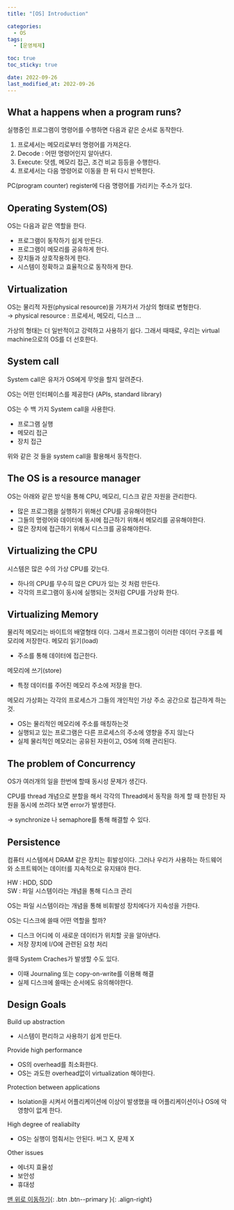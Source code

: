 ```yaml
---
title: "[OS] Introduction"

categories:
  - OS
tags:
  - [운영체제]

toc: true
toc_sticky: true

date: 2022-09-26
last_modified_at: 2022-09-26
---
```


## What a happens when a program runs?

실행중인 프로그램이 명령어를 수행하면 다음과 같은 순서로 동작한다.

1. 프로세서는 메모리로부터 명령어를 가져온다.
2. Decode : 어떤 명령어인지 알아낸다.
3. Execute: 덧셈, 메모리 접근, 조건 비교 등등을 수행한다.
4. 프로세서는 다음 명령어로 이동을 한 뒤 다시 반복한다.

PC(program counter) register에 다음 명령어를 가리키는 주소가 있다.

## Operating System(OS)

OS는 다음과 같은 역할을 한다.

- 프로그램이 동작하기 쉽게 만든다.
- 프로그램이 메모리를 공유하게 한다.
- 장치들과 상호작용하게 한다.
- 시스템이 정확하고 효율적으로 동작하게 한다.

## Virtualization

OS는 물리적 자원(physical resource)을 가져가서 가상의 형태로 변형한다.  
→ physical resource : 프로세서, 메모리, 디스크 …

가상의 형태는 더 일반적이고 강력하고 사용하기 쉽다. 그래서 때때로, 우리는 virtual machine으로의 OS를 더 선호한다.

## System call

System call은 유저가 OS에게 무엇을 할지 알려준다.

OS는 어떤 인터페이스를 제공한다 (APIs, standard library)

OS는 수 백 가지 System call을 사용한다.

- 프로그램 실행
- 메모리 접근
- 장치 접근

위와 같은 것 들을 system call을 활용해서 동작한다.

## The OS is a resource manager

OS는 아래와 같은 방식을 통해 CPU, 메모리, 디스크 같은 자원을 관리한다.

- 많은 프로그램을 실행하기 위해선 CPU를 공유해야한다
- 그들의 명령어와 데이터에 동시에 접근하기 위해서 메모리를 공유해야한다.
- 많은 장치에 접근하기 위해서 디스크를 공유해야한다.

## Virtualizing the CPU

시스템은 많은 수의 가상 CPU를 갖는다.

- 하나의 CPU를 무수히 많은 CPU가 있는 것 처럼 만든다.
- 각각의 프로그램이 동시에 실행되는 것처럼 CPU를 가상화 한다.

## Virtualizing Memory

물리적 메모리는 바이트의 배열형태 이다.
그래서 프로그램이 이러한 데이터 구조를 메모리에 저장한다.
메모리 읽기(load)

- 주소를 통해 데이터에 접근한다.

메모리에 쓰기(store)

- 특정 데이터를 주어진 메모리 주소에 저장을 한다.

메모리 가상화는 각각의 프로세스가 그들의 개인적인 가상 주소 공간으로 접근하게 하는것.

- OS는 물리적인 메모리에 주소를 매칭하는것
- 실행되고 있는 프로그램은 다른 프로세스의 주소에 영향을 주지 않는다
- 실제 물리적인 메모리는 공유된 자원이고, OS에 의해 관리된다.

## The problem of Concurrency

OS가 여러개의 일을 한번에 할때 동시성 문제가 생긴다.

CPU를 thread 개념으로 분할을 해서 각각의 Thread에서 동작을 하게 할 때 한정된 자원을 동시에 쓰려다 보면 error가 발생한다.

→ synchronize 나 semaphore를 통해 해결할 수 있다.

## Persistence

컴퓨터 시스템에서 DRAM 같은 장치는 휘발성이다.
그러나 우리가 사용하는 하드웨어와 소프트웨어는 데이터를 지속적으로 유지돼야 한다.

HW : HDD, SDD  
SW : 파일 시스템이라는 개념을 통해 디스크 관리

OS는 파일 시스템이라는 개념을 통해 비휘발성 장치에다가 지속성을 가한다.

OS는 디스크에 쓸때 어떤 역할을 할까?

- 디스크 어디에 이 새로운 데이터가 위치할 곳을 알아낸다.
- 저장 장치에 I/O에 관련된 요청 처리

쓸때 System Craches가 발생할 수도 있다.

- 이때 Journaling 또는 copy-on-write를 이용해 해결
- 실제 디스크에 쓸때는 순서에도 유의해야한다.

## Design Goals

Build up abstraction

- 시스템이 편리하고 사용하기 쉽게 만든다.

Provide high performance

- OS의 overhead를 최소화한다.
- OS는 과도한 overhead없이 virtualization 해야한다.

Protection between applications

- Isolation을 시켜서 어플리케이션에 이상이 발생했을 때 어플리케이션이나 OS에 악영향이 없게 한다.

High degree of realiabilty

- OS는 실행이 멈춰서는 안된다. 버그 X, 문제 X

Other issues

- 에너지 효율성
- 보안성
- 휴대성

[맨 위로 이동하기](#){: .btn .btn--primary }{: .align-right}
